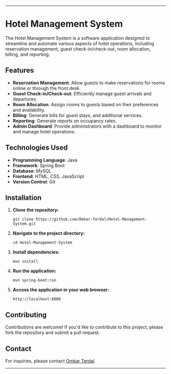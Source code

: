
---

# Hotel Management System

The Hotel Management System is a software application designed to streamline and automate various aspects of hotel operations, including reservation management, guest check-in/check-out, room allocation, billing, and reporting.

## Features

- **Reservation Management**: Allow guests to make reservations for rooms online or through the front desk.
- **Guest Check-in/Check-out**: Efficiently manage guest arrivals and departures.
- **Room Allocation**: Assign rooms to guests based on their preferences and availability.
- **Billing**: Generate bills for guest stays, and additional services.
- **Reporting**: Generate reports on occupancy rates.
- **Admin Dashboard**: Provide administrators with a dashboard to monitor and manage hotel operations.

## Technologies Used

- **Programming Language**: Java
- **Framework**: Spring Boot
- **Database**: MySQL
- **Frontend**: HTML, CSS, JavaScript
- **Version Control**: Git

## Installation

1. **Clone the repository:**

   ```
   git clone https://github.com/Omkar-Terdal/Hotel-Management-System.git
   ```

2. **Navigate to the project directory:**

   ```
   cd Hotel-Management-System
   ```

3. **Install dependencies:**

   ```
   mvn install
   ```

4. **Run the application:**

   ```
   mvn spring-boot:run
   ```

5. **Access the application in your web browser:**

   ```
   http://localhost:8080
   ```

## Contributing

Contributions are welcome! If you'd like to contribute to this project, please fork the repository and submit a pull request.


## Contact

For inquiries, please contact [Omkar Terdal](mailto:terdalomkar@gmail.com).

---
